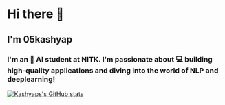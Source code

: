 # Hi there 👋
## I'm 05kashyap

### I'm an 🤖 AI student at NITK. I'm passionate about 💻 building high-quality applications and diving into the world of NLP and deeplearning!

[![Kashyaps's GitHub stats](https://github-readme-stats.vercel.app/api?username=05kashyap&show_icons=true&theme=tokyonight)](https://github.com/anuraghazra/github-readme-stats)
